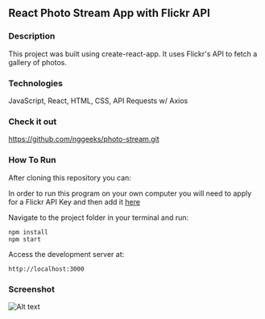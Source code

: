 

## React Photo Stream App with Flickr API 


### Description
This project was built using create-react-app.  It uses Flickr's API to fetch a gallery of photos. 

### Technologies
JavaScript, React, HTML, CSS, API Requests w/ Axios

### Check it out
https://github.com/nggeeks/photo-stream.git

### How To Run

After cloning this repository you can:

In order to run this program on your own computer you will need to apply for a Flickr API Key and then add it [here]()

Navigate to the project folder in your terminal and run:
```
npm install
npm start
```

Access the development server at:
```
http://localhost:3000
```

### Screenshot
![Alt text](?raw=true "Optional Title")